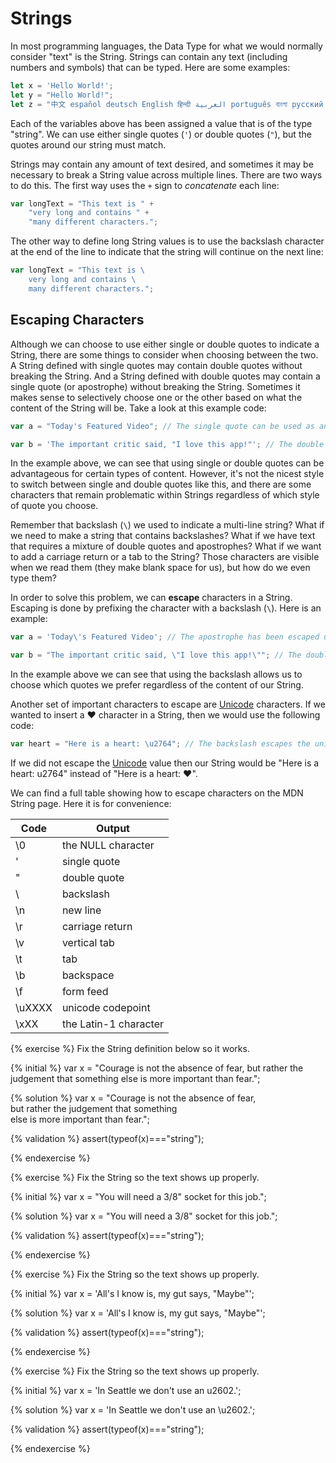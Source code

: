 # Strings

In most programming languages, the Data Type for what we would normally consider "text" is the String. Strings can contain any text (including numbers and symbols) that can be typed. Here are some examples:

```js
let x = 'Hello World!';
let y = "Hello World!";
let z = "中文 español deutsch English हिन्दी العربية português বাংলা русский 日本語 ਪੰਜਾਬੀ 한국어 தமிழ் עברית";
```
Each of the variables above has been assigned a value that is of the type "string". We can use either single quotes (`'`) or double quotes (`"`), but the quotes around our string must match. 

Strings may contain any amount of text desired, and sometimes it may be necessary to break a String value across multiple lines. There are two ways to do this. The first way uses the `+` sign to _concatenate_ each line:

```js
var longText = "This text is " +
    "very long and contains " +
    "many different characters.";
```
The other way to define long String values is to use the backslash character at the end of the line to indicate that the string will continue on the next line:

```js
var longText = "This text is \
    very long and contains \
    many different characters.";
```

## Escaping Characters
Although we can choose to use either single or double quotes to indicate a String, there are some things to consider when choosing between the two. A String defined with single quotes may contain double quotes without breaking the String. And a String defined with double quotes may contain a single quote (or apostrophe) without breaking the String. Sometimes it makes sense to selectively choose one or the other based on what the content of the String will be. Take a look at this example code:

```js
var a = "Today's Featured Video"; // The single quote can be used as an apostrophe because the String is defined with double quotes.

var b = 'The important critic said, "I love this app!"'; // The double quotes can be used because the single quotes are used to define the String.
```
In the example above, we can see that using single or double quotes can be advantageous for certain types of content. However, it's not the nicest style to switch between single and double quotes like this, and there are some characters that remain problematic within Strings regardless of which style of quote you choose.

Remember that backslash (`\`) we used to indicate a multi-line string? What if we need to make a string that contains backslashes? What if we have text that requires a mixture of double quotes and apostrophes? What if we want to add a carriage return or a tab to the String? Those characters are visible when we read them (they make blank space for us), but how do we even type them?

In order to solve this problem, we can **escape** characters in a String. Escaping is done by prefixing the character with a backslash (`\`). Here is an example:

```js
var a = 'Today\'s Featured Video'; // The apostrophe has been escaped using a backslash character.

var b = "The important critic said, \"I love this app!\""; // The double quotes have now been escaped with a backslash.
```
In the example above we can see that using the backslash allows us to choose which quotes we prefer regardless of the content of our String.

Another set of important characters to escape are [Unicode](https://en.wikipedia.org/wiki/Unicode) characters. If we wanted to insert a ❤ character in a String, then we would use the following code:

```js
var heart = "Here is a heart: \u2764"; // The backslash escapes the unicode character.
```
If we did not escape the [Unicode](https://unicode-table.com) value then our String would be "Here is a heart: u2764" instead of "Here is a heart: ❤".

We can find a full table showing how to escape characters on the MDN String page. Here it is for convenience:

| Code	                | Output                |
|-----------------------|---------------------|
| \0	                | the NULL character |
| \'	                | single quote |
| \"	                | double quote |
| \\	                | backslash |
| \n	                | new line |
| \r	                | carriage return |
| \v	                | vertical tab |
| \t	                | tab |
| \b	                | backspace |
| \f	                | form feed |
| \uXXXX	        | unicode codepoint |
| \xXX	                 | the Latin-1 character |

{% exercise %}
Fix the String definition below so it works.

{% initial %}
var x = "Courage is not the absence of fear, 
    but rather the judgement that something 
    else is more important than fear.";

{% solution %}
var x = "Courage is not the absence of fear, \
    but rather the judgement that something \
    else is more important than fear.";


{% validation %}
assert(typeof(x)==="string");

{% endexercise %}

{% exercise %}
Fix the String so the text shows up properly.

{% initial %}
var x = "You will need a 3/8" socket for this job.";

{% solution %}
var x = "You will need a 3/8\" socket for this job.";

{% validation %}
assert(typeof(x)==="string");

{% endexercise %}

{% exercise %}
Fix the String so the text shows up properly.

{% initial %}
var x = 'All's I know is, my gut says, "Maybe"';

{% solution %}
var x = 'All\'s I know is, my gut says, "Maybe"';

{% validation %}
assert(typeof(x)==="string");

{% endexercise %}

{% exercise %}
Fix the String so the text shows up properly.

{% initial %}
var x = 'In Seattle we don't use an u2602.';

{% solution %}
var x = 'In Seattle we don\'t use an \u2602.';

{% validation %}
assert(typeof(x)==="string");

{% endexercise %}







